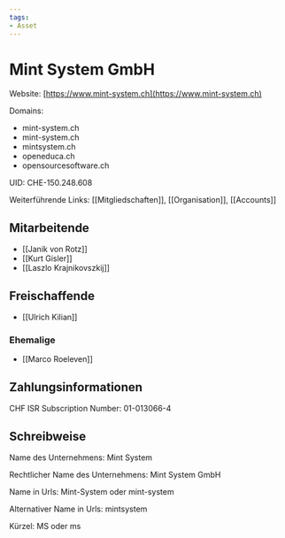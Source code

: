 ```yaml
---
tags:
- Asset
---
```

# Mint System GmbH

Website: [https://www.mint-system.ch](https://www.mint-system.ch)

Domains:

- mint-system.ch
- mint-system.ch
- mintsystem.ch
- openeduca.ch
- opensourcesoftware.ch

UID: CHE-150.248.608

Weiterführende Links: [[Mitgliedschaften]], [[Organisation]], [[Accounts]]

## Mitarbeitende

* [[Janik von Rotz]]
* [[Kurt Gisler]]
* [[Laszlo Krajnikovszkij]]

## Freischaffende

* [[Ulrich Kilian]]

### Ehemalige

* [[Marco Roeleven]]

## Zahlungsinformationen

CHF ISR Subscription Number: 01-013066-4

## Schreibweise

Name des Unternehmens: Mint System

Rechtlicher Name des Unternehmens: Mint System GmbH

Name in Urls: Mint-System oder mint-system

Alternativer Name in Urls: mintsystem

Kürzel: MS oder ms
